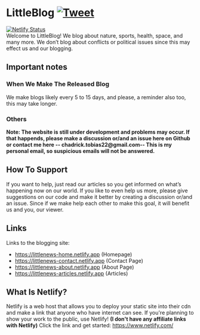 # LittleBlog [![Tweet](https://img.shields.io/twitter/url/http/shields.io.svg?style=social)](https://twitter.com/intent/tweet?text=Get%20over%20170%20free%20design%20blocks%20based%20on%20Bootstrap%204&url=https://froala.com/design-blocks&via=froala&hashtags=bootstrap,design,templates,blocks,developers)
[![Netlify Status](https://api.netlify.com/api/v1/badges/a82ea4bc-a3a0-41bc-94d9-858d032d3ef7/deploy-status)](https://app.netlify.com/sites/littlenews-contact/deploys)
<br />
Welcome to LittleBlog! We blog about nature, sports, health, space, and many more. We don’t blog about conflicts or political issues since this may effect us and our blogging.
## Important notes
### When We Make The Released Blog
We make blogs likely every 5 to 15 days, and please, a reminder also too, this may take longer.
### Others
__Note: The website is still under development and problems may occur. If that happends, please make a discussion or/and an issue here on Github or contact me here -- chadrick.tobias22@gmail.com-- This is my personal email, so suspicious emails will not be answered.__
## How To Support
If you want to help, just read our articles so you get informed on what’s happening now on our world. If you like to even help us more, please give suggestions on our code and make it better by creating a discussion or/and an issue. Since if we make help each other to make this goal, it will benefit us and you, our viewer.
## Links
Links to the blogging site:
* https://littlenews-home.netlify.app (Homepage)
* https://littlenews-contact.netlify.app (Contact Page)
* https://littlenews-about.netlify.app (About Page)
* https://littlenews-articles.netlify.app (Articles)
## What Is Netlify?
Netlify is a web host that allows you to deploy your static site into their cdn and make a link that anyone who have internet can see. If you're planning to show your work to the public, use Netlify! __(I don't have any affiliate links with Netlify)__
Click the link and get started: https://www.netlify.com/
